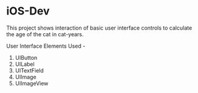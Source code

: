 # iOS-Dev

This project shows interaction of basic user interface controls to calculate the age of the cat in cat-years.

User Interface Elements Used -
1. UIButton
2. UILabel
3. UITextField
4. UIImage
5. UIImageView
